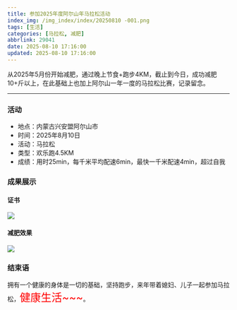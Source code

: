 ```yaml
---
title: 参加2025年度阿尔山年马拉松活动
index_img: /img_index/index/20250810 -001.png
tags: [生活]
categories: [马拉松, 减肥]
abbrlink: 29041
date: 2025-08-10 17:16:00
updated: 2025-08-10 17:16:00
---
```


从2025年5月份开始减肥，通过晚上节食+跑步4KM，截止到今日，成功减肥10+斤以上，在此基础上也加上阿尔山一年一度的马拉松比赛，记录留念。

<!-- more -->


<hr />

### 活动

- 地点：内蒙古兴安盟阿尔山市
- 时间：2025年8月10日
- 活动：马拉松
- 类型：欢乐跑4.5KM
- 成绩：用时25min，每千米平均配速6min，最快一千米配速4min，超过自我



### 成果展示

#### 证书

![](zhengshu.jpg)

#### 减肥效果

![](jianfei.jpg)

### 结束语

拥有一个健康的身体是一切的基础，坚持跑步，来年带着媳妇、儿子一起参加马拉松，<font color='red' size=5.0>健康生活~~~</font>。